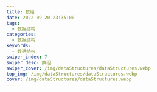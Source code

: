 ```yaml
---
title: 数组
date: 2022-09-20 23:35:00
tags:
  - 数据结构
categories:
  - 数据结构
keywords:
  - 数据结构
swiper_index: 7
swiper_desc: 数组
swiper_cover: /img/dataStructures/dataStructures.webp
top_img: /img/dataStructures/dataStructures.webp
cover: /img/dataStructures/dataStructures.webp
---
```

